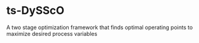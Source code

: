 # ts-DySScO
A two stage optimization framework that finds optimal operating points to maximize desired process variables
